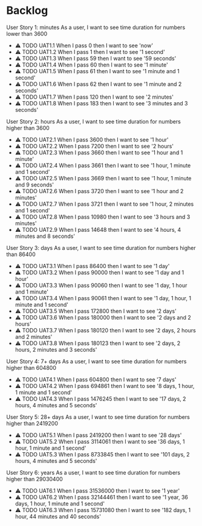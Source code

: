 # Backlog

User Story 1: minutes
As a user, I want to see time duration for numbers lower than 3600

- ⚠ TODO UAT1.1 When I pass 0 then I want to see 'now'
- ⚠ TODO UAT1.2 When I pass 1 then I want to see '1 second'
- ⚠ TODO UAT1.3 When I pass 59 then I want to see '59 seconds'
- ⚠ TODO UAT1.4 When I pass 60 then I want to see '1 minute'
- ⚠ TODO UAT1.5 When I pass 61 then I want to see '1 minute and 1 second'
- ⚠ TODO UAT1.6 When I pass 62 then I want to see '1 minute and 2 seconds'
- ⚠ TODO UAT1.7 When I pass 120 then I want to see '2 minutes'
- ⚠ TODO UAT1.8 When I pass 183 then I want to see '3 minutes and 3 seconds'

User Story 2: hours
As a user, I want to see time duration for numbers higher than 3600

- ⚠ TODO UAT2.1 When I pass 3600 then I want to see '1 hour'
- ⚠ TODO UAT2.2 When I pass 7200 then I want to see '2 hours'
- ⚠ TODO UAT2.3 When I pass 3660 then I want to see '1 hour and 1 minute'
- ⚠ TODO UAT2.4 When I pass 3661 then I want to see '1 hour, 1 minute and 1 second'
- ⚠ TODO UAT2.5 When I pass 3669 then I want to see '1 hour, 1 minute and 9 seconds'
- ⚠ TODO UAT2.6 When I pass 3720 then I want to see '1 hour and 2 minutes'
- ⚠ TODO UAT2.7 When I pass 3721 then I want to see '1 hour, 2 minutes and 1 second'
- ⚠ TODO UAT2.8 When I pass 10980 then I want to see '3 hours and 3 minutes'
- ⚠ TODO UAT2.9 When I pass 14648 then I want to see '4 hours, 4 minutes and 8 seconds'

User Story 3: days
As a user, I want to see time duration for numbers higher than 86400

- ⚠ TODO UAT3.1 When I pass 86400 then I want to see '1 day'
- ⚠ TODO UAT3.2 When I pass 90000 then I want to see '1 day and 1 hour'
- ⚠ TODO UAT3.3 When I pass 90060 then I want to see '1 day, 1 hour and 1 minute'
- ⚠ TODO UAT3.4 When I pass 90061 then I want to see '1 day, 1 hour, 1 minute and 1 second'
- ⚠ TODO UAT3.5 When I pass 172800 then I want to see '2 days'
- ⚠ TODO UAT3.6 When I pass 180000 then I want to see '2 days and 2 hours'
- ⚠ TODO UAT3.7 When I pass 180120 then I want to see '2 days, 2 hours and 2 minutes'
- ⚠ TODO UAT3.8 When I pass 180123 then I want to see '2 days, 2 hours, 2 minutes and 3 seconds'

User Story 4: 7+ days
As a user, I want to see time duration for numbers higher than 604800

- ⚠ TODO UAT4.1 When I pass 604800 then I want to see '7 days'
- ⚠ TODO UAT4.2 When I pass 694861 then I want to see '8 days, 1 hour, 1 minute and 1 second'
- ⚠ TODO UAT4.3 When I pass 1476245 then I want to see '17 days, 2 hours, 4 minutes and 5 seconds'

User Story 5: 28+ days
As a user, I want to see time duration for numbers higher than 2419200

- ⚠ TODO UAT5.1 When I pass 2419200 then I want to see '28 days'
- ⚠ TODO UAT5.2 When I pass 3114061 then I want to see '36 days, 1 hour, 1 minute and 1 second'
- ⚠ TODO UAT5.3 When I pass 8733845 then I want to see '101 days, 2 hours, 4 minutes and 5 seconds'

User Story 6: years
As a user, I want to see time duration for numbers higher than 29030400

- ⚠ TODO UAT6.1 When I pass 31536000 then I want to see '1 year'
- ⚠ TODO UAT6.2 When I pass 32144461 then I want to see '1 year, 36 days, 1 hour, 1 minute and 1 second'
- ⚠ TODO UAT6.3 When I pass 15731080 then I want to see '182 days, 1 hour, 44 minutes and 40 seconds'
